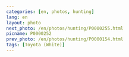 ```yaml
---
categories: [en, photos, hunting]
lang: en
layout: photo
next_photo: /en/photos/hunting/P0000255.html
picname: P0000252
prev_photo: /en/photos/hunting/P0000154.html
tags: [Toyota (White)]
---
```

